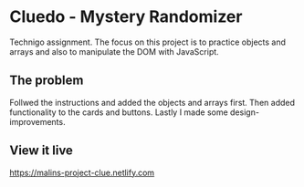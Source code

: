 # Cluedo - Mystery Randomizer

Technigo assignment. The focus on this project is to practice objects and arrays and also to manipulate the DOM with JavaScript.

## The problem

Follwed the instructions and added the objects and arrays first. Then added functionality to the cards and buttons. Lastly I made some design-improvements.

## View it live

https://malins-project-clue.netlify.com
